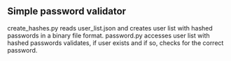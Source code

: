 ## Simple password validator 

create_hashes.py reads user_list.json and creates user list with hashed passwords in a binary file format.
password.py accesses user list with hashed passwords validates, if user exists and if so, checks for the correct password.
